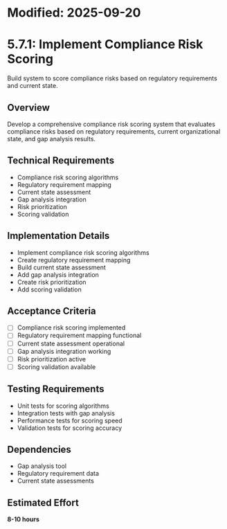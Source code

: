 # Modified: 2025-09-20

# 5.7.1: Implement Compliance Risk Scoring

Build system to score compliance risks based on regulatory requirements and current state.

## Overview
Develop a comprehensive compliance risk scoring system that evaluates compliance risks based on regulatory requirements, current organizational state, and gap analysis results.

## Technical Requirements
- Compliance risk scoring algorithms
- Regulatory requirement mapping
- Current state assessment
- Gap analysis integration
- Risk prioritization
- Scoring validation

## Implementation Details
- Implement compliance risk scoring algorithms
- Create regulatory requirement mapping
- Build current state assessment
- Add gap analysis integration
- Create risk prioritization
- Add scoring validation

## Acceptance Criteria
- [ ] Compliance risk scoring implemented
- [ ] Regulatory requirement mapping functional
- [ ] Current state assessment operational
- [ ] Gap analysis integration working
- [ ] Risk prioritization active
- [ ] Scoring validation available

## Testing Requirements
- Unit tests for scoring algorithms
- Integration tests with gap analysis
- Performance tests for scoring speed
- Validation tests for scoring accuracy

## Dependencies
- Gap analysis tool
- Regulatory requirement data
- Current state assessments

## Estimated Effort
**8-10 hours**
